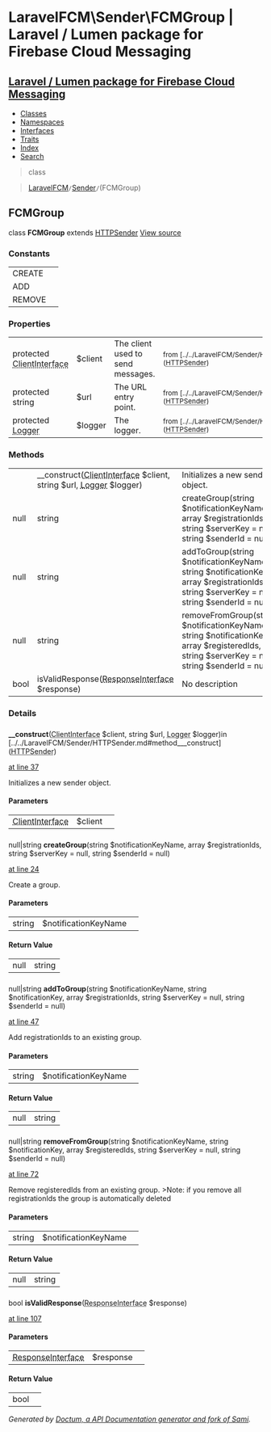 # LaravelFCM\Sender\FCMGroup | Laravel / Lumen package for Firebase Cloud Messaging    

## [Laravel / Lumen package for Firebase Cloud Messaging](../../index.md)

- [Classes](../../classes.md)
- [Namespaces](../../namespaces.md)
- [Interfaces](../../interfaces.md)
- [Traits](../../traits.md)
- [Index](../../doc-index.md)
- [Search](../../search.md)

>class

>    [LaravelFCM](../../LaravelFCM.md)` / `[Sender](../../LaravelFCM/Sender.md)` / `(FCMGroup)
## FCMGroup

class **FCMGroup**        extends [<abbr title="LaravelFCM\Sender\HTTPSender">HTTPSender</abbr>](../../LaravelFCM/Sender/HTTPSender.md) [View source](https://github.com/code-lts/Laravel-FCM/blob/main/src/Sender/FCMGroup.php)






### Constants

|   |   |
|---|---|
|CREATE||
|ADD||
|REMOVE||

### Properties

|   |   |   |   |
|---|---|---|---|
|<a name="property_client"></a>protected <abbr title="GuzzleHttp\ClientInterface">ClientInterface</abbr>|$client|The client used to send messages.|<small>from&nbsp;[../../LaravelFCM/Sender/HTTPSender.md#property_client](<abbr title="LaravelFCM\Sender\HTTPSender">HTTPSender</abbr>)</small>|
|<a name="property_url"></a>protected string|$url|The URL entry point.|<small>from&nbsp;[../../LaravelFCM/Sender/HTTPSender.md#property_url](<abbr title="LaravelFCM\Sender\HTTPSender">HTTPSender</abbr>)</small>|
|<a name="property_logger"></a>protected <abbr title="Monolog\Logger">Logger</abbr>|$logger|The logger.|<small>from&nbsp;[../../LaravelFCM/Sender/HTTPSender.md#property_logger](<abbr title="LaravelFCM\Sender\HTTPSender">HTTPSender</abbr>)</small>|
### Methods

|   |   |   |   |
|---|---|---|---|
||<a name="#method___construct"></a>__construct(<abbr title="GuzzleHttp\ClientInterface">ClientInterface</abbr> $client, string $url, <abbr title="Monolog\Logger">Logger</abbr> $logger)|Initializes a new sender object.|from&nbsp;[../../LaravelFCM/Sender/HTTPSender.md#method___construct](<abbr title="LaravelFCM\Sender\HTTPSender">HTTPSender</abbr>)|
|null|string|<a name="#method_createGroup"></a>createGroup(string $notificationKeyName, array $registrationIds, string $serverKey = null, string $senderId = null)|Create a group.||
|null|string|<a name="#method_addToGroup"></a>addToGroup(string $notificationKeyName, string $notificationKey, array $registrationIds, string $serverKey = null, string $senderId = null)|Add registrationIds to an existing group.||
|null|string|<a name="#method_removeFromGroup"></a>removeFromGroup(string $notificationKeyName, string $notificationKey, array $registeredIds, string $serverKey = null, string $senderId = null)|Remove registeredIds from an existing group.||
|bool|<a name="#method_isValidResponse"></a>isValidResponse(<abbr title="Psr\Http\Message\ResponseInterface">ResponseInterface</abbr> $response)|No description||


### Details
<a name id="method___construct"></a>

### 
  **__construct**(<abbr title="GuzzleHttp\ClientInterface">ClientInterface</abbr> $client, string $url, <abbr title="Monolog\Logger">Logger</abbr> $logger)in [../../LaravelFCM/Sender/HTTPSender.md#method___construct](<abbr title="LaravelFCM\Sender\HTTPSender">HTTPSender</abbr>)

[at line 37](https://github.com/code-lts/Laravel-FCM/blob/main/src/Sender/HTTPSender.php#L37)

Initializes a new sender object.        

#### Parameters

|   |   |   |
|---|---|---|
|<abbr title="GuzzleHttp\ClientInterface">ClientInterface</abbr>|$client||string|$url||<abbr title="Monolog\Logger">Logger</abbr>|$logger|
<a name id="method_createGroup"></a>

### 
 null|string **createGroup**(string $notificationKeyName, array $registrationIds, string $serverKey = null, string $senderId = null)

[at line 24](https://github.com/code-lts/Laravel-FCM/blob/main/src/Sender/FCMGroup.php#L24)

Create a group.        

#### Parameters

|   |   |   |
|---|---|---|
|string|$notificationKeyName||array|$registrationIds||string|$serverKey|(optional) The server key|string|$senderId|(optional) The sender Id

#### Return Value

|   |   |
|---|---|
|null|string|notification_key

<a name id="method_addToGroup"></a>

### 
 null|string **addToGroup**(string $notificationKeyName, string $notificationKey, array $registrationIds, string $serverKey = null, string $senderId = null)

[at line 47](https://github.com/code-lts/Laravel-FCM/blob/main/src/Sender/FCMGroup.php#L47)

Add registrationIds to an existing group.        

#### Parameters

|   |   |   |
|---|---|---|
|string|$notificationKeyName||string|$notificationKey||array|$registrationIds|registrationIds to add|string|$serverKey|(optional) The server key|string|$senderId|(optional) The sender Id

#### Return Value

|   |   |
|---|---|
|null|string|notification_key

<a name id="method_removeFromGroup"></a>

### 
 null|string **removeFromGroup**(string $notificationKeyName, string $notificationKey, array $registeredIds, string $serverKey = null, string $senderId = null)

[at line 72](https://github.com/code-lts/Laravel-FCM/blob/main/src/Sender/FCMGroup.php#L72)

Remove registeredIds from an existing group.        >Note: if you remove all registrationIds the group is automatically deleted

#### Parameters

|   |   |   |
|---|---|---|
|string|$notificationKeyName||string|$notificationKey||array|$registeredIds|registrationIds to remove|string|$serverKey|(optional) The server key|string|$senderId|(optional) The sender Id

#### Return Value

|   |   |
|---|---|
|null|string|notification_key

<a name id="method_isValidResponse"></a>

### 
 bool **isValidResponse**(<abbr title="Psr\Http\Message\ResponseInterface">ResponseInterface</abbr> $response)

[at line 107](https://github.com/code-lts/Laravel-FCM/blob/main/src/Sender/FCMGroup.php#L107)



#### Parameters

|   |   |   |
|---|---|---|
|<abbr title="Psr\Http\Message\ResponseInterface">ResponseInterface</abbr>|$response|

#### Return Value

|   |   |
|---|---|
|bool|

_Generated by [Doctum, a API Documentation generator and fork of Sami](https://github.com/code-lts/doctum)._